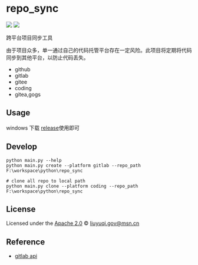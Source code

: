 # repo_sync
[![](https://img.shields.io/badge/version-1.4.0-brightgreen.svg)](https://git.yoqi.me/lyq/repo_sync)
[![](https://img.shields.io/badge/Python-3.11.5-brightgreen.svg)](https://git.yoqi.me/lyq/repo_sync)



跨平台项目同步工具

由于项目众多，单一通过自己的代码托管平台存在一定风险。此项目将定期将代码同步到其他平台，以防止代码丢失。

* github
* gitlab
* gitee
* coding
* gitea,gogs


## Usage

windows 下载 [release]()使用即可

## Develop

```
python main.py --help
python main.py create --platform gitlab --repo_path F:\workspace\python\repo_sync

# clone all repo to local path
python main.py clone --platform coding --repo_path F:\workspace\python\repo_sync
```


## License

Licensed under the [Apache 2.0](LICENSE) © [liuyuqi.gov@msn.cn](https://github.com/jianboy)


## Reference

* [gitlab api](https://docs.gitlab.com/ee/api/)